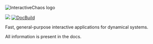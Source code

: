 ![InteractiveChaos logo](https://raw.githubusercontent.com/JuliaDynamics/JuliaDynamics/master/videos/interact/interactive_chaos_logo.gif?raw=true)

[![](https://img.shields.io/badge/docs-latest-blue.svg)](https://JuliaDynamics.github.io/InteractiveChaos.jl/dev)
[![DocBuild](https://github.com/juliadynamics/InteractiveChaos.jl/workflows/CI/badge.svg)](https://github.com/JuliaDynamics/InteractiveChaos.jl/actions)

Fast, general-purpose interactive applications for dynamical systems.

All information is present in the docs.
